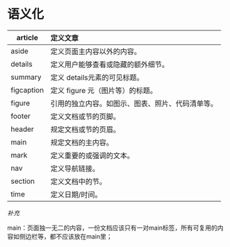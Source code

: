 # 语义化

| article    | 定义文章                     |
| ---------- |:------------------------ |
| aside      | 定义页面主内容以外的内容。            |
| details    | 定义用户能够查看或隐藏的额外细节。        |
| summary    | 定义 details元素的可见标题。       |
| figcaption | 定义 figure 元（图片等）的标题。     |
| figure     | 引用的独立内容。如图示、图表、照片、代码清单等。 |
| footer     | 定义文档或节的页脚。               |
| header     | 规定文档或节的页眉。               |
| main       | 规定文档的主内容。                |
| mark       | 定义重要的或强调的文本。             |
| nav        | 定义导航链接。                  |
| section    | 定义文档中的节。                 |
| time       | 定义日期/时间。                 |

*补充*

main：页面独一无二的内容，一份文档应该只有一对main标签，所有可复用的内容如侧边栏等，都不应该放在main里；
